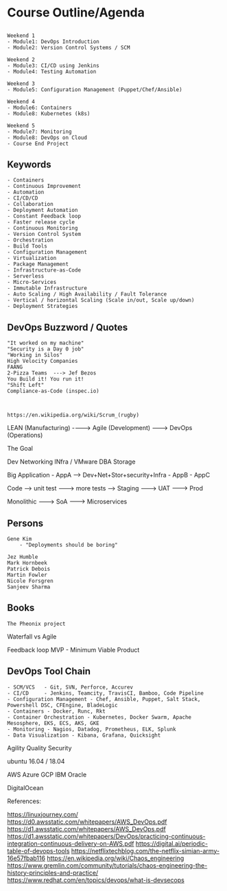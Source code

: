 ## ########################
# Course Outline/Agenda
## ########################

    Weekend 1
    - Module1: DevOps Introduction
    - Module2: Version Control Systems / SCM

    Weekend 2
    - Module3: CI/CD using Jenkins
    - Module4: Testing Automation

    Weekend 3
    - Module5: Configuration Management (Puppet/Chef/Ansible)

    Weekend 4
    - Module6: Containers
    - Module8: Kubernetes (k8s)
    
    Weekend 5
    - Module7: Monitoring
    - Module8: DevOps on Cloud
    - Course End Project



## Keywords

    - Containers
    - Continuous Improvement
    - Automation
    - CI/CD/CD
    - Collaboration
    - Deployment Automation
    - Constant Feedback loop
    - Faster release cycle
    - Continuous Monitoring
    - Version Control System
    - Orchestration
    - Build Tools
    - Configuration Management
    - Virtualization
    - Package Management
    - Infrastructure-as-Code
    - Serverless
    - Micro-Services
    - Immutable Infrastructure
    - Auto Scaling / High Availability / Fault Tolerance
    - Vertical / horizontal Scaling (Scale in/out, Scale up/down)
    - Deployment Strategies

## DevOps Buzzword / Quotes

    "It worked on my machine"
    "Security is a Day 0 job"
    "Working in Silos"
    High Velocity Companies
    FAANG
    2-Pizza Teams  ---> Jef Bezos
    You Build it! You run it!
    "Shift Left"
    Compliance-as-Code (inspec.io)
     


    https://en.wikipedia.org/wiki/Scrum_(rugby)



LEAN  (Manufacturing) ----> Agile (Development) ---> DevOps (Operations)

The Goal


Dev
Networking
INfra / VMware
DBA
Storage


Big Application
    - AppA --> Dev+Net+Stor+security+Infra
    - AppB
    - AppC

Code --> unit test ---> more tests --> Staging ---> UAT ---> Prod

Monolithic ---> SoA ---> Microservices





## Persons

    Gene Kim
        - "Deployments should be boring"

    Jez Humble
    Mark Hornbeek
    Patrick Debois
    Martin Fowler
    Nicole Forsgren
    Sanjeev Sharma

## Books

    The Pheonix project


Waterfall vs Agile

Feedback loop
MVP - Minimum Viable Product

## DevOps Tool Chain
    - SCM/VCS   - Git, SVN, Perforce, Accurev
    - CI/CD     - Jenkins, Teamcity, TravisCI, Bamboo, Code Pipeline
    - Configuration Management - Chef, Ansible, Puppet, Salt Stack, Powershell DSC, CFEngine, BladeLogic
    - Containers - Docker, Runc, Rkt
    - Container Orchestration - Kubernetes, Docker Swarm, Apache Mesosphere, EKS, ECS, AKS, GKE
    - Monitoring - Nagios, Datadog, Prometheus, ELK, Splunk
    - Data Visualization - Kibana, Grafana, Quicksight



Agility
Quality
Security


ubuntu 16.04 / 18.04


AWS
Azure
GCP
IBM
Oracle

DigitalOcean







References:

https://linuxjourney.com/
https://d0.awsstatic.com/whitepapers/AWS_DevOps.pdf
https://d1.awsstatic.com/whitepapers/AWS_DevOps.pdf
https://d1.awsstatic.com/whitepapers/DevOps/practicing-continuous-integration-continuous-delivery-on-AWS.pdf
https://digital.ai/periodic-table-of-devops-tools
https://netflixtechblog.com/the-netflix-simian-army-16e57fbab116
https://en.wikipedia.org/wiki/Chaos_engineering
https://www.gremlin.com/community/tutorials/chaos-engineering-the-history-principles-and-practice/
https://www.redhat.com/en/topics/devops/what-is-devsecops



